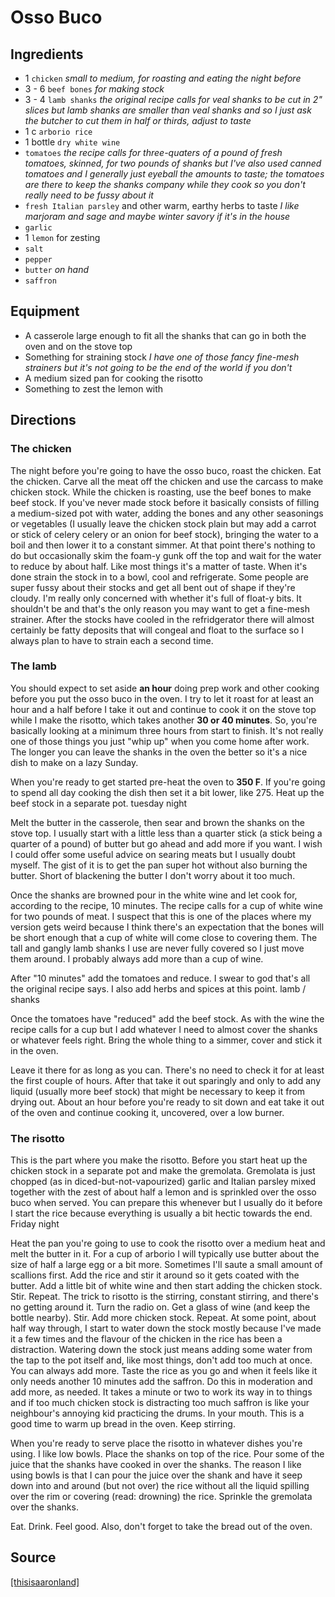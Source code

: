 Osso Buco
==

Ingredients
--

* 1 `chicken` *small to medium, for roasting and eating the night before*
* 3 - 6 `beef bones` *for making stock*
* 3 - 4 `lamb shanks` *the original recipe calls for veal shanks to be cut in 2" slices but lamb shanks are smaller than veal shanks and so I just ask the butcher to cut them in half or thirds, adjust to taste*
* 1 c `arborio rice`
* 1 bottle `dry white wine`
* `tomatoes` *the recipe calls for three-quaters of a pound of fresh tomatoes, skinned, for two pounds of shanks but I've also used canned tomatoes and I generally just eyeball the amounts to taste; the tomatoes are there to keep the shanks company while they cook so you don't really need to be fussy about it*
* `fresh Italian parsley` and other warm, earthy herbs to taste *I like marjoram and sage and maybe winter savory if it's in the house*
* `garlic`
* 1 `lemon` for zesting
* `salt`
* `pepper`
* `butter` *on hand*
* `saffron`

Equipment
--

* A casserole large enough to fit all the shanks that can go in both the oven and on the stove top
* Something for straining stock *I have one of those fancy fine-mesh strainers but it's not going to be the end of the world if you don't*
* A medium sized pan for cooking the risotto
* Something to zest the lemon with

Directions
--

### The chicken

The night before you're going to have the osso buco, roast the chicken. Eat the chicken. Carve all the meat off the chicken and use the carcass to make chicken stock. While the chicken is roasting, use the beef bones to make beef stock. If you've never made stock before it basically consists of filling a medium-sized pot with water, adding the bones and any other seasonings or vegetables (I usually leave the chicken stock plain but may add a carrot or stick of celery celery or an onion for beef stock), bringing the water to a boil and then lower it to a constant simmer. At that point there's nothing to do but occasionally skim the foam-y gunk off the top and wait for the water to reduce by about half. Like most things it's a matter of taste. When it's done strain the stock in to a bowl, cool and refrigerate. Some people are super fussy about their stocks and get all bent out of shape if they're cloudy. I'm really only concerned with whether it's full of float-y bits. It shouldn't be and that's the only reason you may want to get a fine-mesh strainer. After the stocks have cooled in the refridgerator there will almost certainly be fatty deposits that will congeal and float to the surface so I always plan to have to strain each a second time.

### The lamb

You should expect to set aside **an hour** doing prep work and other cooking before you put the osso buco in the oven. I try to let it roast for at least an hour and a half before I take it out and continue to cook it on the stove top while I make the risotto, which takes another **30 or 40 minutes**. So, you're basically looking at a minimum three hours from start to finish. It's not really one of those things you just "whip up" when you come home after work. The longer you can leave the shanks in the oven the better so it's a nice dish to make on a lazy Sunday.

When you're ready to get started pre-heat the oven to **350 F**. If you're going to spend all day cooking the dish then set it a bit lower, like 275. Heat up the beef stock in a separate pot.
tuesday night

Melt the butter in the casserole, then sear and brown the shanks on the stove top. I usually start with a little less than a quarter stick (a stick being a quarter of a pound) of butter but go ahead and add more if you want. I wish I could offer some useful advice on searing meats but I usually doubt myself. The gist of it is to get the pan super hot without also burning the butter. Short of blackening the butter I don't worry about it too much.

Once the shanks are browned pour in the white wine and let cook for, according to the recipe, 10 minutes. The recipe calls for a cup of white wine for two pounds of meat. I suspect that this is one of the places where my version gets weird because I think there's an expectation that the bones will be short enough that a cup of white will come close to covering them. The tall and gangly lamb shanks I use are never fully covered so I just move them around. I probably always add more than a cup of wine.

After "10 minutes" add the tomatoes and reduce. I swear to god that's all the original recipe says. I also add herbs and spices at this point.
lamb / shanks

Once the tomatoes have "reduced" add the beef stock. As with the wine the recipe calls for a cup but I add whatever I need to almost cover the shanks or whatever feels right. Bring the whole thing to a simmer, cover and stick it in the oven.

Leave it there for as long as you can. There's no need to check it for at least the first couple of hours. After that take it out sparingly and only to add any liquid (usually more beef stock) that might be necessary to keep it from drying out. About an hour before you're ready to sit down and eat take it out of the oven and continue cooking it, uncovered, over a low burner.

### The risotto

This is the part where you make the risotto. Before you start heat up the chicken stock in a separate pot and make the gremolata. Gremolata is just chopped (as in diced-but-not-vapourized) garlic and Italian parsley mixed together with the zest of about half a lemon and is sprinkled over the osso buco when served. You can prepare this whenever but I usually do it before I start the rice because everything is usually a bit hectic towards the end.
Friday night

Heat the pan you're going to use to cook the risotto over a medium heat and melt the butter in it. For a cup of arborio I will typically use butter about the size of half a large egg or a bit more. Sometimes I'll saute a small amount of scallions first. Add the rice and stir it around so it gets coated with the butter. Add a little bit of white wine and then start adding the chicken stock. Stir. Repeat. The trick to risotto is the stirring, constant stirring, and there's no getting around it. Turn the radio on. Get a glass of wine (and keep the bottle nearby). Stir. Add more chicken stock. Repeat. At some point, about half way through, I start to water down the stock mostly because I've made it a few times and the flavour of the chicken in the rice has been a distraction. Watering down the stock just means adding some water from the tap to the pot itself and, like most things, don't add too much at once. You can always add more. Taste the rice as you go and when it feels like it only needs another 10 minutes add the saffron. Do this in moderation and add more, as needed. It takes a minute or two to work its way in to things and if too much chicken stock is distracting too much saffron is like your neighbour's annoying kid practicing the drums. In your mouth. This is a good time to warm up bread in the oven. Keep stirring.

When you're ready to serve place the risotto in whatever dishes you're using. I like low bowls. Place the shanks on top of the rice. Pour some of the juice that the shanks have cooked in over the shanks. The reason I like using bowls is that I can pour the juice over the shank and have it seep down into and around (but not over) the rice without all the liquid spilling over the rim or covering (read: drowning) the rice. Sprinkle the gremolata over the shanks.

Eat. Drink. Feel good. Also, don't forget to take the bread out of the oven.

Source
--

[[thisisaaronland]](http://www.aaronland.info/weblog/2011/09/27/ritual/#zosobuco)
